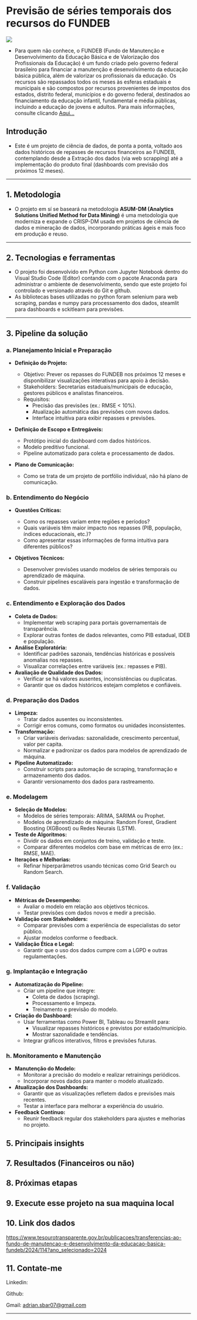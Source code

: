 # Previsão de séries temporais dos recursos do FUNDEB
<img src="https://www.gov.br/fnde/pt-br/acesso-a-informacao/acoes-e-programas/financiamento/fundeb/fundeb-home/@@collective.cover.banner/e0c58aa7-955e-4d4b-a99a-a6bfaaf50a18/@@images/81160181-a1d1-4a84-a467-2061f366a939.jpeg">

- Para quem não conhece, o FUNDEB (Fundo de Manutenção e Desenvolvimento da Educação Básica e de Valorização dos Profissionais da Educação) é um fundo criado pelo governo federal brasileiro para financiar a manutenção e desenvolvimento da educação básica pública, além de valorizar os profissionais da educação. Os recursos são repassados todos os meses às esferas estaduais e municipais e são compostos por recursos provenientes de impostos dos estados, distrito federal, municípios e do governo federal, destinados ao financiamento da educação infantil, fundamental e média públicas, incluindo a educação de jovens e adultos. Para mais informações, consulte clicando [Aqui...](https://www.gov.br/fnde/pt-br/acesso-a-informacao/acoes-e-programas/financiamento/fundeb)

## Introdução
- Este é um projeto de ciência de dados, de ponta a ponta, voltado aos dados históricos de repasses de recursos financeiros ao FUNDEB, contemplando desde a Extração dos dados (via web scrapping) até a implementação do produto final (dashboards com previsão dos próximos 12 meses).

---

## 1. Metodologia
- O projeto em sí se baseará na metodologia **ASUM-DM (Analytics Solutions Unified Method for Data Mining)** é uma metodologia que moderniza e expande o CRISP-DM usada em projetos de ciência de dados e mineração de dados, incorporando práticas ágeis e mais foco em produção e reuso.

---

## 2. Tecnologias e ferramentas
- O projeto foi desenvolvido em Python com Jupyter Notebook dentro do Visual Studio Code (Editor) contando com o pacote Anaconda para administrar o ambiente de desenvolvimento, sendo que este projeto foi controlado e versionado através do Git e github.
- As bibliotecas bases utilizadas no python foram selenium para web scraping, pandas e numpy para processamento dos dados, steamlit para dashboards e sckitlearn para previsões.

---

## 3. Pipeline da solução
### **a. Planejamento Inicial e Preparação**
   - **Definição do Projeto:**  
     - Objetivo: Prever os repasses do FUNDEB nos próximos 12 meses e disponibilizar visualizações interativas para apoio à decisão.  
     - Stakeholders: Secretarias estaduais/municipais de educação, gestores públicos e analistas financeiros.
     - Requisitos:  
       - Precisão das previsões (ex.: RMSE < 10%).  
       - Atualização automática das previsões com novos dados. 
       - Interface intuitiva para exibir repasses e previsões.  

   - **Definição de Escopo e Entregáveis:**  
     - Protótipo inicial do dashboard com dados históricos.  
     - Modelo preditivo funcional.
     - Pipeline automatizado para coleta e processamento de dados.

   - **Plano de Comunicação:**  
     - Como se trata de um projeto de portfólio individual, não há plano de comunicação.


### **b. Entendimento do Negócio**
   - **Questões Críticas:**  
     - Como os repasses variam entre regiões e períodos?
     - Quais variáveis têm maior impacto nos repasses (PIB, população, índices educacionais, etc.)?  
     - Como apresentar essas informações de forma intuitiva para diferentes públicos?  

   - **Objetivos Técnicos:**  
     - Desenvolver previsões usando modelos de séries temporais ou aprendizado de máquina.  
     - Construir pipelines escaláveis para ingestão e transformação de dados.


### **c. Entendimento e Exploração dos Dados**
   - **Coleta de Dados:**  
     - Implementar web scraping para portais governamentais de transparência.  
     - Explorar outras fontes de dados relevantes, como PIB estadual, IDEB e população.
   - **Análise Exploratória:**
     - Identificar padrões sazonais, tendências históricas e possíveis anomalias nos repasses.  
     - Visualizar correlações entre variáveis (ex.: repasses e PIB).
   - **Avaliação de Qualidade dos Dados:**  
     - Verificar se há valores ausentes, inconsistências ou duplicatas.  
     - Garantir que os dados históricos estejam completos e confiáveis.


### **d. Preparação dos Dados**
   - **Limpeza:**  
     - Tratar dados ausentes ou inconsistentes.  
     - Corrigir erros comuns, como formatos ou unidades inconsistentes.
   - **Transformação:**  
     - Criar variáveis derivadas: sazonalidade, crescimento percentual, valor per capita.  
     - Normalizar e padronizar os dados para modelos de aprendizado de máquina.
   - **Pipeline Automatizado:**
     - Construir scripts para automação de scraping, transformação e armazenamento dos dados.
     - Garantir versionamento dos dados para rastreamento.


### **e. Modelagem**
   - **Seleção de Modelos:**  
     - Modelos de séries temporais: ARIMA, SARIMA ou Prophet.  
     - Modelos de aprendizado de máquina: Random Forest, Gradient Boosting (XGBoost) ou Redes Neurais (LSTM).  
   - **Teste de Algoritmos:**  
     - Dividir os dados em conjuntos de treino, validação e teste.  
     - Comparar diferentes modelos com base em métricas de erro (ex.: RMSE, MAE).
   - **Iterações e Melhorias:**  
     - Refinar hiperparâmetros usando técnicas como Grid Search ou Random Search.


### **f. Validação**
   - **Métricas de Desempenho:**  
     - Avaliar o modelo em relação aos objetivos técnicos.  
     - Testar previsões com dados novos e medir a precisão.  
   - **Validação com Stakeholders:**  
     - Comparar previsões com a experiência de especialistas do setor público.  
     - Ajustar modelos conforme o feedback.
   - **Validação Ética e Legal:**  
     - Garantir que o uso dos dados cumpre com a LGPD e outras regulamentações.


### **g. Implantação e Integração**
   - **Automatização do Pipeline:**  
     - Criar um pipeline que integre:
       - Coleta de dados (scraping).  
       - Processamento e limpeza.  
       - Treinamento e previsão do modelo.
   - **Criação do Dashboard:**  
     - Usar ferramentas como Power BI, Tableau ou Streamlit para:
       - Visualizar repasses históricos e previstos por estado/município.  
       - Mostrar sazonalidade e tendências.  
     - Integrar gráficos interativos, filtros e previsões futuras.  


### **h. Monitoramento e Manutenção**
   - **Manutenção do Modelo:**  
     - Monitorar a precisão do modelo e realizar retrainings periódicos.  
     - Incorporar novos dados para manter o modelo atualizado.  
   - **Atualização dos Dashboards:**  
     - Garantir que as visualizações refletem dados e previsões mais recentes.  
     - Testar a interface para melhorar a experiência do usuário.  
   - **Feedback Contínuo:**  
     - Reunir feedback regular dos stakeholders para ajustes e melhorias no projeto.


## 5. Principais insights


## 7. Resultados (Financeiros ou não)


## 8. Próximas etapas


## 9. Execute esse projeto na sua maquina local


## 10. Link dos dados
https://www.tesourotransparente.gov.br/publicacoes/transferencias-ao-fundo-de-manutencao-e-desenvolvimento-da-educacao-basica-fundeb/2024/114?ano_selecionado=2024


## 11. Contate-me
Linkedin: 

Github: 

Gmail: adrian.sbar07@gmail.com

---